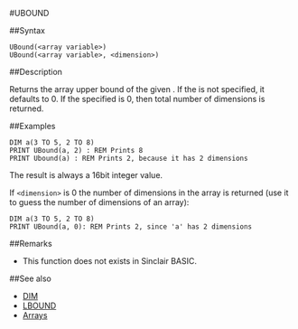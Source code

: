 #UBOUND

##Syntax

```
UBound(<array variable>)
UBound(<array variable>, <dimension>)
```

##Description

Returns the array upper bound of the given <dimension>. If the <dimension> is not specified, it defaults to 0.
If the specified <dimension> is 0, then total number of dimensions is returned.

##Examples

```
DIM a(3 TO 5, 2 TO 8)
PRINT UBound(a, 2) : REM Prints 8
PRINT Ubound(a) : REM Prints 2, because it has 2 dimensions
```


The result is always a 16bit integer value.

If `<dimension>` is 0 the number of dimensions in the array is returned
(use it to guess the number of dimensions of an array):

```
DIM a(3 TO 5, 2 TO 8)
PRINT UBound(a, 0): REM Prints 2, since 'a' has 2 dimensions
```


##Remarks

* This function does not exists in Sinclair BASIC.

##See also

* [DIM](dim.md)
* [LBOUND](lbound.md)
* [Arrays](types.md)
